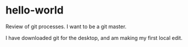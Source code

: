 # hello-world
Review of git processes. I want to be a git master.

I have downloaded git for the desktop, and am making my first local edit.